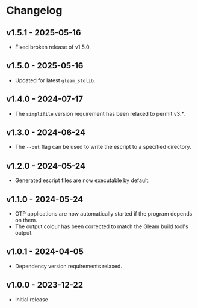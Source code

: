# Changelog

## v1.5.1 - 2025-05-16

- Fixed broken release of v1.5.0.

## v1.5.0 - 2025-05-16

- Updated for latest `gleam_stdlib`.

## v1.4.0 - 2024-07-17

- The `simplifile` version requirement has been relaxed to permit v3.*.

## v1.3.0 - 2024-06-24

- The `--out` flag can be used to write the escript to a specified directory.

## v1.2.0 - 2024-05-24

- Generated escript files are now executable by default.

## v1.1.0 - 2024-05-24

- OTP applications are now automatically started if the program depends on them.
- The output colour has been corrected to match the Gleam build tool's output.

## v1.0.1 - 2024-04-05

- Dependency version requirements relaxed.

## v1.0.0 - 2023-12-22

- Initial release
